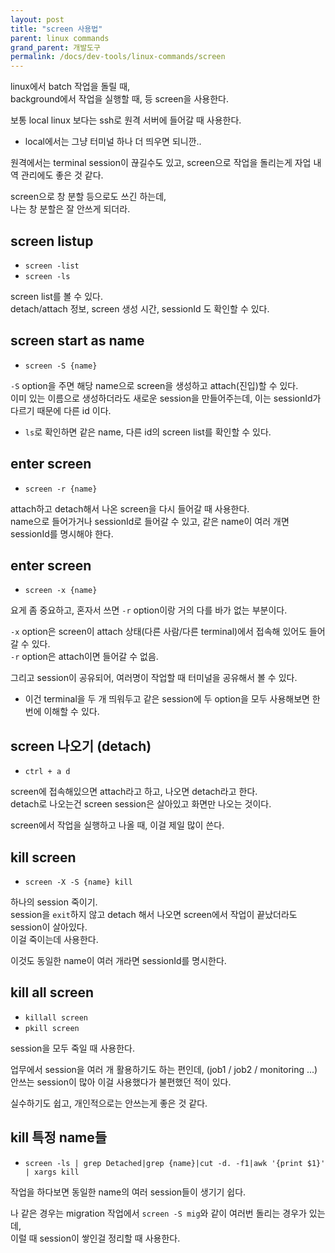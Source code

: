 ```yaml
---
layout: post
title: "screen 사용법"
parent: linux commands
grand_parent: 개발도구
permalink: /docs/dev-tools/linux-commands/screen
---
```


linux에서 batch 작업을 돌릴 때,  
background에서 작업을 실행할 때, 등 screen을 사용한다.  

보통 local linux 보다는 ssh로 원격 서버에 들어갈 때 사용한다.  
- local에서는 그냥 터미널 하나 더 띄우면 되니깐.. 

원격에서는 terminal session이 끊길수도 있고, screen으로 작업을 돌리는게 자업 내역 관리에도 좋은 것 같다.  

screen으로 창 분할 등으로도 쓰긴 하는데,  
나는 창 분할은 잘 안쓰게 되더라.

## screen listup
- `screen -list`  
- `screen -ls`  

screen list를 볼 수 있다.  
detach/attach 정보, screen 생성 시간, sessionId 도 확인할 수 있다.

## screen start as name
- `screen -S {name}`

`-S` option을 주면 해당 name으로 screen을 생성하고 attach(진입)할 수 있다.  
이미 있는 이름으로 생성하더라도 새로운 session을 만들어주는데, 이는 sessionId가 다르기 때문에 다른 id 이다.  
- `ls`로 확인하면 같은 name, 다른 id의 screen list를 확인할 수 있다.

## enter screen
- `screen -r {name}`

attach하고 detach해서 나온 screen을 다시 들어갈 때 사용한다.  
name으로 들어가거나 sessionId로 들어갈 수 있고, 같은 name이 여러 개면 sessionId를 명시해야 한다.

## enter screen
- `screen -x {name}`

요게 좀 중요하고, 혼자서 쓰면 `-r` option이랑 거의 다를 바가 없는 부분이다.  

`-x` option은 screen이 attach 상태(다른 사람/다른 terminal)에서 접속해 있어도 들어갈 수 있다.  
`-r` option은 attach이면 들어갈 수 없음.  

그리고 session이 공유되어, 여러명이 작업할 때 터미널을 공유해서 볼 수 있다.
- 이건 terminal을 두 개 띄워두고 같은 session에 두 option을 모두 사용해보면 한 번에 이해할 수 있다.

## screen 나오기 (detach)
- `ctrl + a d`

screen에 접속해있으면 attach라고 하고, 나오면 detach라고 한다.  
detach로 나오는건 screen session은 살아있고 화면만 나오는 것이다.  

screen에서 작업을 실행하고 나올 때, 이걸 제일 많이 쓴다.  

## kill screen
- `screen -X -S {name} kill`

하나의 session 죽이기.  
session을 `exit`하지 않고 detach 해서 나오면 screen에서 작업이 끝났더라도 session이 살아있다.  
이걸 죽이는데 사용한다.  

이것도 동일한 name이 여러 개라면 sessionId를 명시한다.

## kill all screen
- `killall screen`
- `pkill screen`

session을 모두 죽일 때 사용한다.  

업무에서 session을 여러 개 활용하기도 하는 편인데, (job1 / job2 / monitoring ...)  
안쓰는 session이 많아 이걸 사용했다가 불편했던 적이 있다.  

실수하기도 쉽고, 개인적으로는 안쓰는게 좋은 것 같다.

## kill 특정 name들

- `screen -ls | grep Detached|grep {name}|cut -d. -f1|awk '{print $1}' | xargs kill`

작업을 하다보면 동일한 name의 여러 session들이 생기기 쉽다.  

나 같은 경우는 migration 작업에서 `screen -S mig`와 같이 여러번 돌리는 경우가 있는데,  
이럴 때 session이 쌓인걸 정리할 때 사용한다.  

